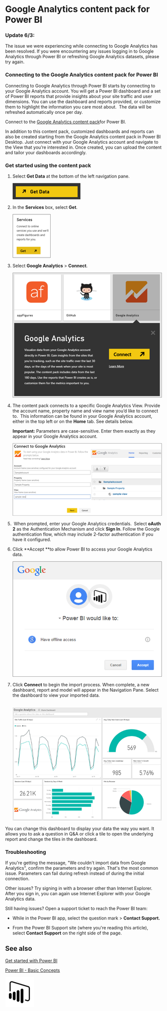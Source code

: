 ﻿<properties 
   pageTitle="Google Analytics content pack for Power BI"
   description="Google Analytics content pack for Power BI"
   services="powerbi" 
   documentationCenter="" 
   authors="v-anpasi" 
   manager="mblythe" 
   editor=""
   tags=""/>
 
<tags
   ms.service="powerbi"
   ms.devlang="NA"
   ms.topic="article"
   ms.tgt_pltfrm="NA"
   ms.workload="powerbi"
   ms.date="09/28/2015"
   ms.author="v-anpasi"/>
# Google Analytics content pack for Power BI

### Update 6/3:

The issue we were experiencing while connecting to Google Analytics has been resolved. If you were encountering any issues logging in to Google Analytics through Power BI or refreshing Google Analytics datasets, please try again.

### Connecting to the Google Analytics content pack for Power BI

Connecting to Google Analytics through Power BI starts by connecting to your Google Analytics account. You will get a Power BI dashboard and a set of Power BI reports that provide insights about your site traffic and user dimensions. You can use the dashboard and reports provided, or customize them to highlight the information you care most about.  The data will be refreshed automatically once per day.

Connect to the [Google Analytics content pack](https://app.powerbi.com/getdata/services/google-analytics)for Power BI.

In addition to this content pack, customized dashboards and reports can also be created starting from the Google Analytics content pack in Power BI Desktop. Just connect with your Google Analytics account and navigate to the View that you’re interested in. Once created, you can upload the content and tailor your dashboards accordingly.

### Get started using the content pack

1.  Select **Get Data** at the bottom of the left navigation pane.

    ![](media/powerbi-content-pack-google-analytics/PBI_GetData.png) 

2.  In the **Services** box, select **Get**.

    ![](media/powerbi-content-pack-google-analytics/PBI_GetServices.png) 

3.  Select **Google Analytics** \> **Connect**.

    ![](media/powerbi-content-pack-google-analytics/PBI_GoogleAnalyticsConnect.png)

4.  The content pack connects to a specific Google Analytics View. Provide the account name, property name and view name you’d like to connect to.  This information can be found in your Google Analytics account, either in the top left or on the **﻿Home**﻿ tab. See details below.

    **Important:** Parameters are case-sensitive. Enter them exactly as they appear in your Google Analytics account. 

    ![](media/powerbi-content-pack-google-analytics/PBI_GoogleAnalytics1.png)

5.   When prompted, enter your Google Analytics credentials.  Select **oAuth 2** as the Authentication Mechanism and click **Sign In**. Follow the Google authentication flow, which may include 2-factor authentication if you have it configured.

6.  Click **Accept **to allow Power BI to access your Google Analytics data.

    ![](media/powerbi-content-pack-google-analytics/googleanalytics.png)

7.  Click **Connect** to begin the import process. When complete, a new dashboard, report and model will appear in the Navigation Pane. Select the dashboard to view your imported data.

     ﻿![](media/powerbi-content-pack-google-analytics/googleanalytics2.png)

You can change this dashboard to display your data the way you want. It allows you to ask a question in Q&A or click a tile to open the underlying report and change the tiles in the dashboard.

### Troubleshooting 

If you're getting the message, "We couldn't import data from Google Analytics", confirm the parameters and try again. That's the most common issue. Parameters can fail during refresh instead of during the initial connection.

Other issues? Try signing in with a browser other than Internet Explorer. After you sign in, you can again use Internet Explorer with your Google Analytics data. 

Still having issues? Open a support ticket to reach the Power BI team:

-   While in the Power BI app, select the question mark \> **Contact Support.**

-   From the Power BI Support site (where you're reading this article), select **Contact Support** on the right side of the page.

## See also

[Get started with Power BI](powerbi-service-get-started.md)

[Power BI - Basic Concepts](powerbi-service-basic-concepts.md)

![](media/powerbi-content-pack-google-analytics/PBIproduct_icon_black_GA.png)

